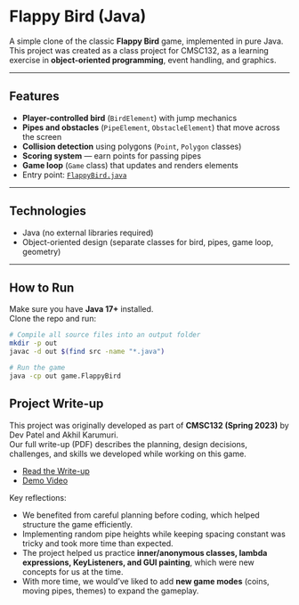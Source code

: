 # Flappy Bird (Java)

A simple clone of the classic **Flappy Bird** game, implemented in pure Java.  
This project was created as a class project for CMSC132, as a learning exercise in **object-oriented programming**, event handling, and graphics.

---

## Features
- **Player-controlled bird** (`BirdElement`) with jump mechanics
- **Pipes and obstacles** (`PipeElement`, `ObstacleElement`) that move across the screen
- **Collision detection** using polygons (`Point`, `Polygon` classes)
- **Scoring system** — earn points for passing pipes
- **Game loop** (`Game` class) that updates and renders elements
- Entry point: [`FlappyBird.java`](src/game/FlappyBird.java)

---

## Technologies
- Java (no external libraries required)
- Object-oriented design (separate classes for bird, pipes, game loop, geometry)

---

## How to Run

Make sure you have **Java 17+** installed.  
Clone the repo and run:

```bash
# Compile all source files into an output folder
mkdir -p out
javac -d out $(find src -name "*.java")

# Run the game
java -cp out game.FlappyBird
```
## Project Write-up

This project was originally developed as part of **CMSC132 (Spring 2023)** by Dev Patel and Akhil Karumuri.  
Our full write-up (PDF) describes the planning, design decisions, challenges, and skills we developed while working on this game.

- [Read the Write-up](FlappyBird_Project_Report.pdf)  
- [Demo Video](https://youtu.be/FixwEll1Nyc?si=5QTjfYViUDA8_quE)

Key reflections:
- We benefited from careful planning before coding, which helped structure the game efficiently.  
- Implementing random pipe heights while keeping spacing constant was tricky and took more time than expected.  
- The project helped us practice **inner/anonymous classes, lambda expressions, KeyListeners, and GUI painting**, which were new concepts for us at the time.  
- With more time, we would’ve liked to add **new game modes** (coins, moving pipes, themes) to expand the gameplay.
